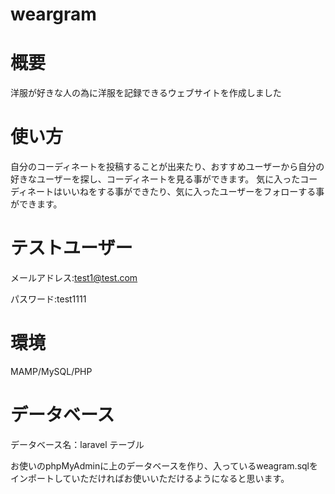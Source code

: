 # weargram
# 概要
洋服が好きな人の為に洋服を記録できるウェブサイトを作成しました
# 使い方
自分のコーディネートを投稿することが出来たり、おすすめユーザーから自分の好きなユーザーを探し、コーディネートを見る事ができます。
気に入ったコーディネートはいいねをする事ができたり、気に入ったユーザーをフォローする事ができます。
# テストユーザー
メールアドレス:test1@test.com

パスワード:test1111
# 環境
MAMP/MySQL/PHP
# データベース
データベース名：laravel
テーブル

お使いのphpMyAdminに上のデータベースを作り、入っているweagram.sqlをインポートしていただければお使いいただけるようになると思います。
